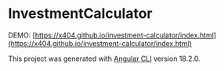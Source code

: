 # InvestmentCalculator
DEMO: [https://x404.github.io/investment-calculator/index.html](https://x404.github.io/investment-calculator/index.html)


This project was generated with [Angular CLI](https://github.com/angular/angular-cli) version 18.2.0.

